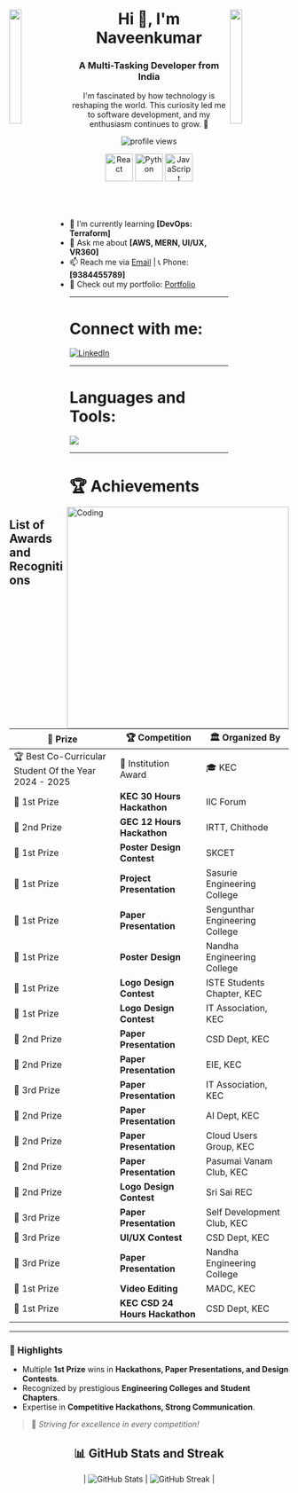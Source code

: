 <div>
<img align="left" src="https://user-images.githubusercontent.com/65187002/144930161-2f783401-8d27-4fdf-a2f7-cc0ba32f1f1f.gif" width="21%" height="23%" style="display:inline;">
<img align="right" src="https://user-images.githubusercontent.com/65187002/144930161-2f783401-8d27-4fdf-a2f7-cc0ba32f1f1f.gif" width="21%" height="23%" style="display:inline;">
<h1 align="center">Hi 👋, I'm Naveenkumar</h1>
<h3 align="center">A Multi-Tasking Developer from India</h3>
<p align="center">
    I'm fascinated by how technology is reshaping the world. This curiosity led me to software development, and my enthusiasm continues to grow. 🚀
</p>
</div>

<p align="center">
<img src="https://komarev.com/ghpvc/?username=your-github-username&label=Profile%20views&color=0e75b6&style=flat" alt="profile views" />
</p>

<div align="center">
<img src="https://techstack-generator.vercel.app/react-icon.svg" alt="React" width="50" height="50" />
<img src="https://techstack-generator.vercel.app/python-icon.svg" alt="Python" width="50" height="50" />
<img src="https://techstack-generator.vercel.app/js-icon.svg" alt="JavaScript" width="50" height="50" />
</div>

<br>
<img align="right" alt="Coding" width="400" src="https://user-images.githubusercontent.com/74038190/229223263-cf2e4b07-2615-4f87-9c38-e37600f8381a.gif">
<br><br>


- 🌱 I’m currently learning **[DevOps: Terraform]**  
- 💬 Ask me about **[AWS, MERN, UI/UX, VR360]**  
- 📫 Reach me via [Email](naveenkumarr2184@gmail.com) | 📞 Phone: **[9384455789]**  
- 📄 Check out my portfolio: [Portfolio](https://naveenkumarr21.github.io/PortfolioNaveenkumar/)  

---

<h1 align="left">Connect with me:</h1>
<p align="left">
<a href="https://www.linkedin.com/in/naveenkumar-r-5634882a3" target="blank">
<img align="center" src="https://img.shields.io/badge/LinkedIn-%230077B5.svg?style=flat&logo=linkedin&logoColor=white" alt="LinkedIn" />
</a>
</p>

---

<h1 align="left">Languages and Tools:</h1>
<a href="https://skillicons.dev">
<img src="https://skillicons.dev/icons?i=react,redux,js,ts,nodejs,express,mongodb,git,github,html,css,tailwind,python,docker,kubernetes,aws,azure,gcp,figma,xd,photoshop,aftereffects" />
</a>

---
# 🏆 Achievements  

## List of Awards and Recognitions  

| 🏅 Prize | 🏆 Competition | 🏛️ Organized By |  
|----------|--------------|----------------|  
| 🏆 Best Co-Curricular Student Of the Year 2024 - 2025 | 🏫 Institution Award | 🎓 KEC |  
| 🥇 1st Prize | **KEC 30 Hours Hackathon** | IIC Forum |  
| 🥈 2nd Prize | **GEC 12 Hours Hackathon** | IRTT, Chithode |  
| 🥇 1st Prize | **Poster Design Contest** | SKCET |  
| 🥇 1st Prize | **Project Presentation** | Sasurie Engineering College |  
| 🥇 1st Prize | **Paper Presentation** | Sengunthar Engineering College |  
| 🥇 1st Prize | **Poster Design** | Nandha Engineering College |  
| 🥇 1st Prize | **Logo Design Contest** | ISTE Students Chapter, KEC |  
| 🥇 1st Prize | **Logo Design Contest** | IT Association, KEC |  
| 🥈 2nd Prize | **Paper Presentation** | CSD Dept, KEC |  
| 🥈 2nd Prize | **Paper Presentation** | EIE, KEC |  
| 🥉 3rd Prize | **Paper Presentation** | IT Association, KEC |  
| 🥈 2nd Prize | **Paper Presentation** | AI Dept, KEC |  
| 🥈 2nd Prize | **Paper Presentation** | Cloud Users Group, KEC |  
| 🥈 2nd Prize | **Paper Presentation** | Pasumai Vanam Club, KEC |  
| 🥈 2nd Prize | **Logo Design Contest** | Sri Sai REC |  
| 🥉 3rd Prize | **Paper Presentation** | Self Development Club, KEC |  
| 🥉 3rd Prize | **UI/UX Contest** | CSD Dept, KEC |  
| 🥉 3rd Prize | **Paper Presentation** | Nandha Engineering College |  
| 🥇 1st Prize | **Video Editing** | MADC, KEC |  
| 🥇 1st Prize | **KEC CSD 24 Hours Hackathon** | CSD Dept, KEC |  

---

### 🚀 Highlights
- Multiple **1st Prize** wins in **Hackathons, Paper Presentations, and Design Contests**.
- Recognized by prestigious **Engineering Colleges and Student Chapters**.
- Expertise in **Competitive Hackathons, Strong Communication**.

> 🏅 *Striving for excellence in every competition!*




<h2 align="center">📊 GitHub Stats and Streak</h2>
<div align="center">

| ![GitHub Stats](https://github-readme-stats.vercel.app/api?username=your-github-username&show_icons=true&theme=dark) | ![GitHub Streak](https://streak-stats.demolab.com/?user=your-github-username&theme=dark) |

</div>
